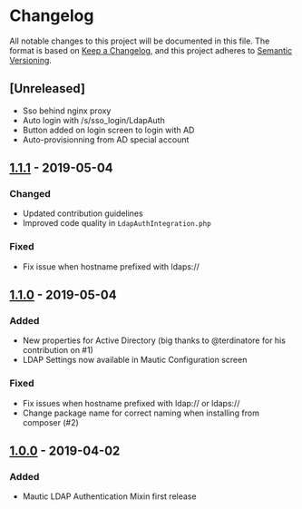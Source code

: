 # Changelog
All notable changes to this project will be documented in this file.
The format is based on [Keep a Changelog](https://keepachangelog.com/en/1.0.0/), and this project adheres to [Semantic Versioning](https://semver.org/spec/v2.0.0.html).


## [Unreleased]
- Sso behind nginx proxy  
- Auto login with /s/sso_login/LdapAuth
- Button added on login screen to login with AD
- Auto-provisionning from AD special account 

## [1.1.1](https://github.com/Monogramm/MauticLdapAuthBundle/releases/tag/1.1.1) - 2019-05-04
### Changed
- Updated contribution guidelines
- Improved code quality in `LdapAuthIntegration.php`

### Fixed
- Fix issue when hostname prefixed with ldaps://

## [1.1.0](https://github.com/Monogramm/MauticLdapAuthBundle/releases/tag/1.1.0) - 2019-05-04
### Added
- New properties for Active Directory (big thanks to @terdinatore for his contribution on #1)
- LDAP Settings now available in Mautic Configuration screen

### Fixed
- Fix issues when hostname prefixed with ldap:// or ldaps://
- Change package name for correct naming when installing from composer (#2)


## [1.0.0](https://github.com/Monogramm/MauticLdapAuthBundle/releases/tag/1.0.0) - 2019-04-02
### Added
- Mautic LDAP Authentication Mixin first release



